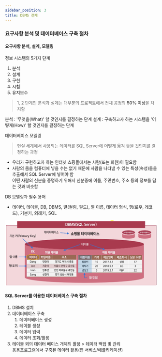 ```yaml
---
sidebar_position: 3
title: DBMS 전체
---
```


### 요구사항 분석 및 데이터베이스 구축 절차

#### 요구사항 분석, 설계, 모델링

정보 시스템의 5가지 단계

1. 분석
2. 설계
3. 구현
4. 시험
5. 유지보수

> 1, 2 단계인 분석과 설계는 대부분의 프로젝트에서 전체 공정의 **50% 이상**을 차지함

분석 : '무엇을(What)' 할 것인지를 결정하는 단계
설계 : 구축하고자 하는 시스템을 '어떻게(How)' 할 것인지를 결정하는 단계

데이터베이스 모델링

> 현실 세계에서 사용되는 데이터를 SQL Server에 어떻게 옮겨 놓을 것인지를 결정하는 과정

- 우리가 구현하고자 하는 인터넷 쇼핑몰에서는 사람(또는 회원)이 필요함
- 사람의 몸을 컴퓨터에 넣을 수는 없기 때문에 사람을 나타낼 수 있는 특성(속성)들을 추출해서 SQL Server에 넣어야 함  
   어떤 사람의 신분을 증명하기 위해서 신분증에 이름, 주민번호, 주소 등의 정보를 담는 것과 비슷함

DB 모델링과 필수 용어

- 데이터, 테이블, DB, DBMS, 열(컬럼, 필드), 열 이름, 데이터 형식, 행(로우, 레코드), 기본키, 외래키, SQL

![DBMS](./img/DBMS.png)

#### SQL Server를 이용한 데이터베이스 구축 절차

1. DBMS 설치
2. 데이터베이스 구축
   1. 데이터베이스 생성
   2. 테이블 생성
   3. 데이터 입력
   4. 데이터 조회/활용
3. 테이블 외의 데이터 베이스 개쳬의 활용 > 데이터 백업 및 관리  
   응용프로그램에서 구축된 데이터 활용(웹 서비스/애플리케이션)

